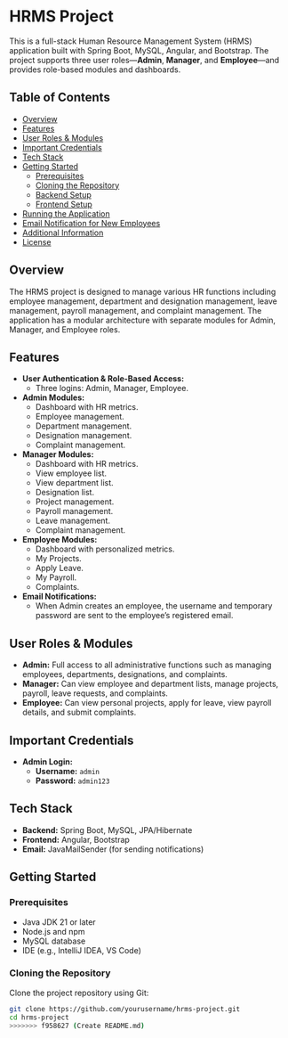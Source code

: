 
# HRMS Project

This is a full-stack Human Resource Management System (HRMS) application built with Spring Boot, MySQL, Angular, and Bootstrap. The project supports three user roles—**Admin**, **Manager**, and **Employee**—and provides role-based modules and dashboards.

## Table of Contents

- [Overview](#overview)
- [Features](#features)
- [User Roles & Modules](#user-roles--modules)
- [Important Credentials](#important-credentials)
- [Tech Stack](#tech-stack)
- [Getting Started](#getting-started)
  - [Prerequisites](#prerequisites)
  - [Cloning the Repository](#cloning-the-repository)
  - [Backend Setup](#backend-setup)
  - [Frontend Setup](#frontend-setup)
- [Running the Application](#running-the-application)
- [Email Notification for New Employees](#email-notification-for-new-employees)
- [Additional Information](#additional-information)
- [License](#license)

## Overview

The HRMS project is designed to manage various HR functions including employee management, department and designation management, leave management, payroll management, and complaint management. The application has a modular architecture with separate modules for Admin, Manager, and Employee roles.

## Features

- **User Authentication & Role-Based Access:**
  - Three logins: Admin, Manager, Employee.
- **Admin Modules:**
  - Dashboard with HR metrics.
  - Employee management.
  - Department management.
  - Designation management.
  - Complaint management.
- **Manager Modules:**
  - Dashboard with HR metrics.
  - View employee list.
  - View department list.
  - Designation list.
  - Project management.
  - Payroll management.
  - Leave management.
  - Complaint management.
- **Employee Modules:**
  - Dashboard with personalized metrics.
  - My Projects.
  - Apply Leave.
  - My Payroll.
  - Complaints.
- **Email Notifications:**
  - When Admin creates an employee, the username and temporary password are sent to the employee’s registered email.

## User Roles & Modules

- **Admin:** Full access to all administrative functions such as managing employees, departments, designations, and complaints.
- **Manager:** Can view employee and department lists, manage projects, payroll, leave requests, and complaints.
- **Employee:** Can view personal projects, apply for leave, view payroll details, and submit complaints.

## Important Credentials

- **Admin Login:**
  - **Username:** `admin`
  - **Password:** `admin123`

## Tech Stack

- **Backend:** Spring Boot, MySQL, JPA/Hibernate
- **Frontend:** Angular, Bootstrap
- **Email:** JavaMailSender (for sending notifications)

## Getting Started

### Prerequisites

- Java JDK 21 or later
- Node.js and npm
- MySQL database
- IDE (e.g., IntelliJ IDEA, VS Code)

### Cloning the Repository

Clone the project repository using Git:

```bash
git clone https://github.com/yourusername/hrms-project.git
cd hrms-project
>>>>>>> f958627 (Create README.md)
